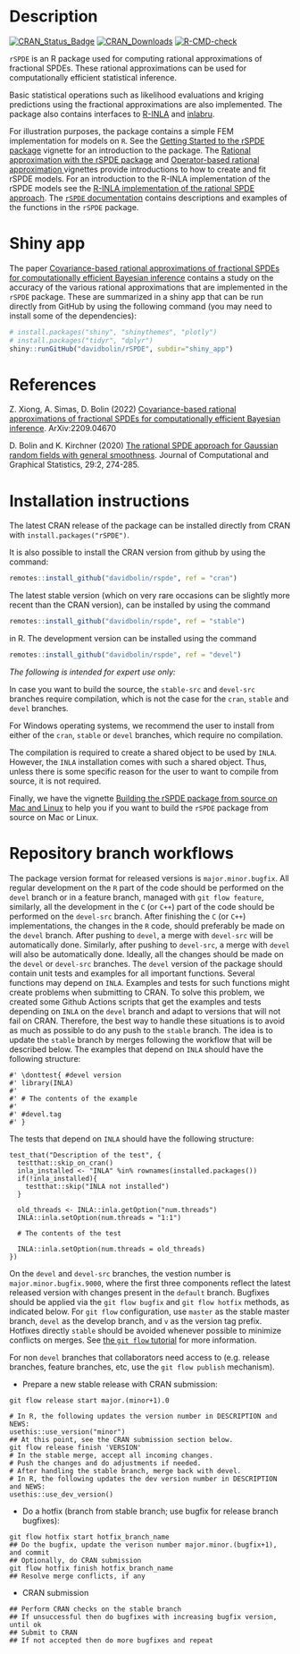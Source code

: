 # Description #

[![CRAN_Status_Badge](http://www.r-pkg.org/badges/version-last-release/rSPDE)](https://cran.r-project.org/package=rSPDE)
[![CRAN_Downloads](https://cranlogs.r-pkg.org/badges/grand-total/rSPDE)](https://cranlogs.r-pkg.org/badges/grand-total/rSPDE)
[![R-CMD-check](https://github.com/davidbolin/rSPDE/actions/workflows/R-CMD-check.yaml/badge.svg)](https://github.com/davidbolin/rSPDE/actions/workflows/R-CMD-check.yaml)

`rSPDE` is an R package used for computing rational approximations of fractional SPDEs. These rational approximations can be used for computationally efficient statistical inference.

Basic statistical operations such as likelihood evaluations and kriging predictions using the fractional approximations are also implemented. The package also contains interfaces to [R-INLA][ref4] and [inlabru][ref8].

For illustration purposes, the package contains a simple FEM implementation for models on `R`. See the 
[Getting Started to the rSPDE package][ref2] vignette for an introduction to the package. The [Rational approximation with the rSPDE package][ref6] and [Operator-based rational approximation ][ref5] vignettes provide
introductions to how to create and fit rSPDE models. For an introduction to the R-INLA implementation
of the rSPDE models see the [R-INLA implementation of the rational SPDE approach][ref3]. The [`rSPDE` documentation][ref7] contains descriptions and examples of the functions in the `rSPDE` package.

# Shiny app

The paper [Covariance-based rational approximations of fractional SPDEs for computationally efficient Bayesian inference][ref9] contains a study on the accuracy of the various rational approximations that are implemented in the `rSPDE` package. These are summarized in a shiny app that can be run directly from GitHub by using the following command (you may need to install some of the dependencies):

```r
# install.packages("shiny", "shinythemes", "plotly")
# install.packages("tidyr", "dplyr")
shiny::runGitHub("davidbolin/rSPDE", subdir="shiny_app")
```

# References #
Z. Xiong, A. Simas, D. Bolin (2022) [Covariance-based rational approximations of fractional SPDEs for computationally efficient Bayesian inference][ref9]. 	ArXiv:2209.04670

D. Bolin and K. Kirchner (2020) [The rational SPDE approach for Gaussian random fields with general smoothness][ref]. Journal of Computational and Graphical Statistics, 29:2, 274-285.

# Installation instructions #
The latest CRAN release of the package can be installed directly from CRAN with `install.packages("rSPDE")`.

It is also possible to install the CRAN version from github by using the command:
```r
remotes::install_github("davidbolin/rspde", ref = "cran")
```

The latest stable version (which on very rare occasions can be slightly more recent than the CRAN version), can be installed by using the command
```r
remotes::install_github("davidbolin/rspde", ref = "stable")
```
in R. The development version can be installed using the command
```r
remotes::install_github("davidbolin/rspde", ref = "devel")
```

*The following is intended for expert use only:* 

In case you want to build the source, the `stable-src` and `devel-src` branches require compilation, which is not the case for the `cran`, `stable` and `devel` branches. 

For Windows operating systems, we recommend the user to install from either of the `cran`, `stable` or `devel` branches, which require no compilation. 

The compilation is required to create a shared object to be used by `INLA`. However, the `INLA` installation comes with such a shared object. Thus, unless there is some specific reason for the user to want to compile from source, it is not required.

Finally, we have the vignette [Building the rSPDE package from source on Mac and Linux](https://davidbolin.github.io/rSPDE//articles/build_source.html) to help you if you want to build the `rSPDE` package from source on Mac or Linux.

# Repository branch workflows #
The package version format for released versions is `major.minor.bugfix`. All regular development on the `R` part of the code should be performed on the `devel` branch or in a feature branch, managed with `git flow feature`, similarly, all the development in the `C` (or `C++`) part of the code should be performed on the `devel-src` branch. After finishing the `C` (or `C++`) implementations, the changes in the `R` code, should preferably be made on the `devel` branch. After pushing to `devel`, a merge with `devel-src` will be automatically done. Similarly, after pushing to `devel-src`, a merge with `devel` will also be automatically done. Ideally, all the changes should be made on the `devel` or `devel-src` branches. The `devel` version of the package should contain unit tests and examples for all important functions. Several functions may depend on `INLA`. Examples and tests for such functions might create problems when submitting to CRAN. To solve this problem, we created some Github Actions scripts that get the examples and tests depending on `INLA` on the `devel` branch and adapt to versions that will not fail on CRAN. Therefore, the best way to handle these situations is to avoid as much as possible to do any push to the `stable` branch. The idea is to update the `stable` branch by merges following the workflow that will be described below. 
The examples that depend on `INLA` should have the following structure:

```
#' \donttest{ #devel version
#' library(INLA)
#' 
#' # The contents of the example
#'
#' #devel.tag
#' }
```

The tests that depend on `INLA` should have the following structure:

```
test_that("Description of the test", {
  testthat::skip_on_cran()
  inla_installed <- "INLA" %in% rownames(installed.packages())
  if(!inla_installed){
    testthat::skip("INLA not installed")
  }
  
  old_threads <- INLA::inla.getOption("num.threads")
  INLA::inla.setOption(num.threads = "1:1")
  
  # The contents of the test
  
  INLA::inla.setOption(num.threads = old_threads)
})
```

On the `devel` and `devel-src` branches, the vestion number is `major.minor.bugfix.9000`, where the first three components reflect the latest released version with changes present in the `default` branch. Bugfixes should be applied via the `git flow bugfix` and `git flow hotfix` methods, as indicated below. For `git flow` configuration, use `master` as the stable master branch, `devel` as the develop branch, and `v` as the version tag prefix. Hotfixes directly `stable` should be avoided whenever possible to minimize conflicts on merges. See [the `git flow` tutorial](https://www.atlassian.com/git/tutorials/comparing-workflows/gitflow-workflow) for more information.

For non `devel` branches that collaborators need access to (e.g. release branches, feature branches, etc, use the `git flow publish` mechanism).


  * Prepare a new stable release with CRAN submission:
```
git flow release start major.(minor+1).0

# In R, the following updates the version number in DESCRIPTION and NEWS:
usethis::use_version("minor") 
## At this point, see the CRAN submission section below.
git flow release finish 'VERSION'
# In the stable merge, accept all incoming changes.
# Push the changes and do adjustments if needed.
# After handling the stable branch, merge back with devel.
# In R, the following updates the dev version number in DESCRIPTION and NEWS:
usethis::use_dev_version() 
```
  * Do a hotfix (branch from stable branch; use bugfix for release branch bugfixes):
```
git flow hotfix start hotfix_branch_name
## Do the bugfix, update the verison number major.minor.(bugfix+1), and commit
## Optionally, do CRAN submission
git flow hotfix finish hotfix_branch_name
## Resolve merge conflicts, if any
```
  * CRAN submission
```
## Perform CRAN checks on the stable branch
## If unsuccessful then do bugfixes with increasing bugfix version, until ok
## Submit to CRAN
## If not accepted then do more bugfixes and repeat
```



[ref]: https://www.tandfonline.com/doi/full/10.1080/10618600.2019.1665537  "The rational SPDE approach for Gaussian random fields with general smoothness"
[ref2]: https://davidbolin.github.io/rSPDE//articles/rSPDE.html "Getting Started to the rSPDE package"
[ref3]: https://davidbolin.github.io/rSPDE//articles/rspde_inla.html "INLA Vignette"
[ref4]: https://r-inla.org "INLA homepage"
[ref5]: https://davidbolin.github.io/rSPDE//articles/rspde_base.html
[ref6]: https://davidbolin.github.io/rSPDE//articles/rspde_cov.html
[ref7]: https://davidbolin.github.io/rSPDE/reference/index.html "`rSPDE` documentation."
[ref8]: https://sites.google.com/inlabru.org/inlabru "inlabru homepage"
[ref9]: https://arxiv.org/abs/2209.04670 "Covariance-based rational approximations of fractional SPDEs for computationally efficient Bayesian inference"

